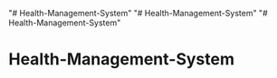 "# Health-Management-System" 
"# Health-Management-System" 
"# Health-Management-System" 
# Health-Management-System
